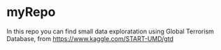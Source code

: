 # myRepo
In this repo you can find small data exploratation using Global Terrorism Database, from https://www.kaggle.com/START-UMD/gtd

